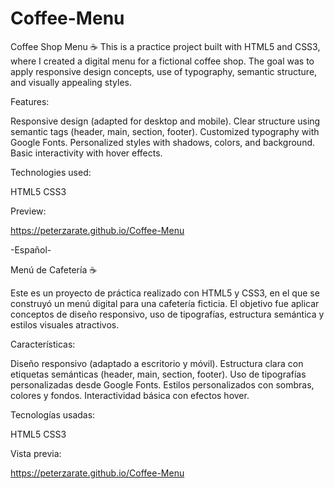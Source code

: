 # Coffee-Menu
Coffee Shop Menu ☕
This is a practice project built with HTML5 and CSS3, where I created a digital menu for a fictional coffee shop. The goal was to apply responsive design concepts, use of typography, semantic structure, and visually appealing styles.

Features:

Responsive design (adapted for desktop and mobile).
Clear structure using semantic tags (header, main, section, footer).
Customized typography with Google Fonts.
Personalized styles with shadows, colors, and background.
Basic interactivity with hover effects.

Technologies used:

HTML5
CSS3

Preview:

https://peterzarate.github.io/Coffee-Menu

-Español-

Menú de Cafetería ☕

Este es un proyecto de práctica realizado con HTML5 y CSS3, en el que se construyó un menú digital para una cafetería ficticia. El objetivo fue aplicar conceptos de diseño responsivo, uso de tipografías, estructura semántica y estilos visuales atractivos.

Características:

Diseño responsivo (adaptado a escritorio y móvil).
Estructura clara con etiquetas semánticas (header, main, section, footer).
Uso de tipografías personalizadas desde Google Fonts.
Estilos personalizados con sombras, colores y fondos.
Interactividad básica con efectos hover.

Tecnologías usadas:

HTML5
CSS3

Vista previa:

https://peterzarate.github.io/Coffee-Menu

